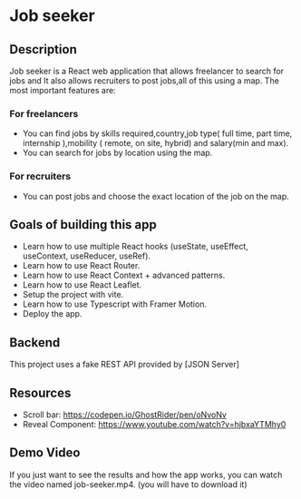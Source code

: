 # Job seeker

## Description
Job seeker is a React web application that allows freelancer to search for jobs and It also allows recruiters to post jobs,all of this using a map.
The most important features are:

### For freelancers
- You can find jobs by skills required,country,job type( full time, part time, internship ),mobility ( remote, on site, hybrid) and salary(min and max).
- You can search for jobs by location using the map.

### For recruiters
- You can post jobs and choose the exact location of the job on the map.

## Goals of building this app
- Learn how to use multiple React hooks (useState, useEffect, useContext, useReducer, useRef).
- Learn how to use React Router.
- Learn how to use React Context + advanced patterns.
- Learn how to use React Leaflet.
- Setup the project with vite.
- Learn how to use Typescript with Framer Motion.
- Deploy the app.

## Backend
This project uses a fake REST API provided by [JSON Server]

## Resources
- Scroll bar: https://codepen.io/GhostRider/pen/oNvoNv
- Reveal Component: https://www.youtube.com/watch?v=hjbxaYTMhy0

## Demo Video
If you just want to see the results and how the app works, you can watch the video named job-seeker.mp4. (you will have to download it)

